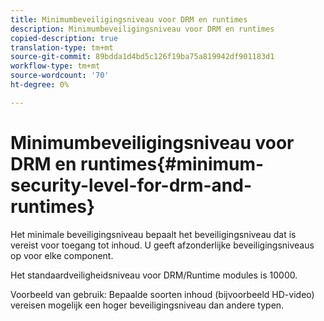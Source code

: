 ```yaml
---
title: Minimumbeveiligingsniveau voor DRM en runtimes
description: Minimumbeveiligingsniveau voor DRM en runtimes
copied-description: true
translation-type: tm+mt
source-git-commit: 89bdda1d4bd5c126f19ba75a819942df901183d1
workflow-type: tm+mt
source-wordcount: '70'
ht-degree: 0%

---
```



# Minimumbeveiligingsniveau voor DRM en runtimes{#minimum-security-level-for-drm-and-runtimes}

Het minimale beveiligingsniveau bepaalt het beveiligingsniveau dat is vereist voor toegang tot inhoud. U geeft afzonderlijke beveiligingsniveaus op voor elke component.

Het standaardveiligheidsniveau voor DRM/Runtime modules is 10000.

Voorbeeld van gebruik: Bepaalde soorten inhoud (bijvoorbeeld HD-video) vereisen mogelijk een hoger beveiligingsniveau dan andere typen.
